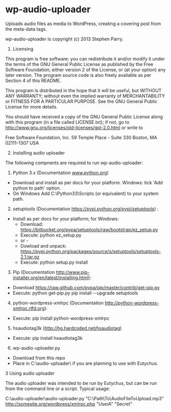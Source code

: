 wp-audio-uploader
=================

Uploads audio files as media to WordPress, creating a covering post from the meta-data tags.

wp-audio-uploader is copyright (c) 2013 Stephen Parry.

1. Licensing

This program is free software; you can redistribute it and/or modify it
under the terms of the GNU General Public License as published by the
Free Software Foundation; either version 2 of the License, or (at your
option) any later version. The program source code is also freely
available as per Section 4 of this README.

This program is distributed in the hope that it will be useful, but WITHOUT
ANY WARRANTY; without even the implied warranty of MERCHANTABILITY
or FITNESS FOR A PARTICULAR PURPOSE.  See the GNU General Public
License for more details.

You should have received a copy of the GNU General Public License
along with this program (in a file called LICENSE.txt); if not, go
to http://www.gnu.org/licenses/old-licenses/gpl-2.0.html or write to

  Free Software Foundation, Inc.
  59 Temple Place - Suite 330
  Boston, MA 02111-1307 USA

2. Installing audio uploader

The following compnents are required to run wp-audio-uploader:

1) Python 3.x  (Documentation www.python.org)
- Download and install as per docs for your platform. Windows: tick 'Add python to path' option.
- On Windows Add C:\Python33\Scripts (or equivalent) to your system path.

2) setuptools (Documentation https://pypi.python.org/pypi/setuptools) :
- Install as per docs for your platform; for Windows:
  - Download: https://bitbucket.org/pypa/setuptools/raw/bootstrap/ez_setup.py
  - Execute:
      python ez_setup.py
  - or -
  - Dowload and unpack: https://pypi.python.org/packages/source/s/setuptools/setuptools-2.1.tar.gz
  - Execute:
      python setup.py install

3) Pip (Documentation http://www.pip-installer.org/en/latest/installing.html):
- Download https://raw.github.com/pypa/pip/master/contrib/get-pip.py
- Execute:
    python get-pip.py
    pip install --upgrade setuptools

4) python-wordpress-xmlrpc (Documentation http://python-wordpress-xmlrpc.rtfd.org):
- Execute:
      pip install python-wordpress-xmlrpc

5) hsaudiotag3k (http://hg.hardcoded.net/hsaudiotag)
- Execute:
      pip install hsaudiotag3k

6) wp-audio-uploader.py
- Download from this repo
- Place in C:\audio-uploader\ if you are planning to use with Eutychus.

3 Using audio uploader

The audio uploader was intended to be run by Eutychus, but can be run from the command line or a script.
Typical usage:

C:\audio-uploader\audio-uploader.py
  "C:\Path\To\AudioFileToUpload.mp3" http://somesite.org/wordpress/xmlrpc.php "UserA" "Secret"

